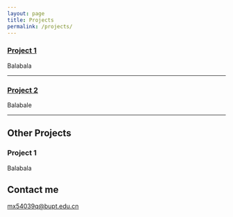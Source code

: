 ```yaml
---
layout: page
title: Projects
permalink: /projects/
---
```


### [Project 1](https://github.com/mx54039q/CNN_VISUALIZING) 
Balabala

***

### [Project 2](https://github.com/mx54039q/FFGAN)
Balabale

***

## Other Projects

### Project 1

  Balabala


## Contact me

[mx54039q@bupt.edu.cn](mailto:mx54039q@bupu.edu.cn)